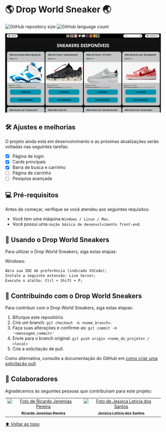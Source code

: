 # 🌎 Drop World Sneaker 🌏

<!---Esses são exemplos. Veja https://shields.io para outras pessoas ou para personalizar este conjunto de escudos. Você pode querer incluir dependências, status do projeto e informações de licença aqui--->

![GitHub repository size](https://img.shields.io/github/repo-size/lamarcelo/Drop-World-Sneakers-Website?style=for-the-badge)
![GitHub language count](https://img.shields.io/github/languages/count/lamarcelo/Drop-World-Sneakers-Website?style=for-the-badge)

<img src="imgs/website-exemple.png" alt="exemplo imagem">

## 🛠️ Ajustes e melhorias

O projeto ainda está em desenvolvimento e as próximas atualizações serão voltadas nas seguintes tarefas:

- [x] Página de login
- [x] Cards principais
- [x] Barra de busca e carrinho
- [ ] Página de carrinho
- [ ] Pesquisa avançada

## 💻 Pré-requisitos

Antes de começar, verifique se você atendeu aos seguintes requisitos:
<!---Estes são apenas requisitos de exemplo. Adicionar, duplicar ou remover conforme necessário--->
* Você tem uma máquina `Windows / Linux / Mac`.
* Você possui uma `noção básica de desenvolvimento front-end`.

## 🚀 Usando o Drop World Sneakers

Para utilizar o Drop World Sneakers, siga estas etapas:

Windows:
```
Abra sua IDE de preferência (indicado VSCode);
Instale a seguinte extensão: Live Server;
Execute o atalho: Ctrl + Shift + P;
```

## 🤝 Contribuindo com o Drop World Sneakers
<!---Se o seu README for longo ou se você tiver algum processo ou etapas específicas que deseja que os contribuidores sigam, considere a criação de um arquivo CONTRIBUTING.md separado--->
Para contribuir com o Drop World Sneakers, siga estas etapas:

1. Bifurque este repositório.
2. Crie um branch: `git checkout -b <nome_branch>`.
3. Faça suas alterações e confirme-as: `git commit -m '<mensagem_commit>'`
4. Envie para o branch original: `git push origin <nome_do_projeto> / <local>`
5. Crie a solicitação de pull.

Como alternativa, consulte a documentação do GitHub em [como criar uma solicitação pull](https://help.github.com/en/github/collaborating-with-issues-and-pull-requests/creating-a-pull-request).

## 🤝 Colaboradores

Agradecemos às seguintes pessoas que contribuíram para este projeto:

<table>
  <tr>
    <td align="center">
      <a href="#">
        <img src="https://cdn.discordapp.com/attachments/705621850440597635/989413426440859668/Ricardo.jpg" width="100px;" alt="Foto de Ricardo Jeremias Pereira"/><br>
        <sub>
          <b>Ricardo Jeremias Pereira</b>
        </sub>
      </a>
    </td>
    <td align="center">
      <a href="#">
        <img src="https://cdn.discordapp.com/attachments/705621850440597635/989413494271135784/Jessi.jpg" width="100px;" alt="Foto de Jessica Leticia dos Santos"/><br>
        <sub>
          <b>Jessica Leticia dos Santos</b>
        </sub>
      </a>
    </td>
  </tr>
</table>

[⬆ Voltar ao topo](#nome-do-projeto)<br>
